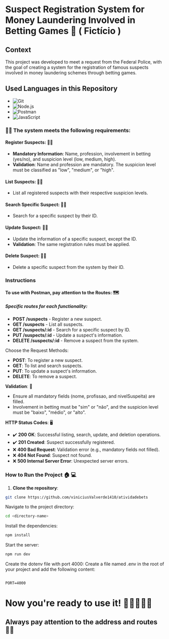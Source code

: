 # Suspect Registration System for Money Laundering Involved in Betting Games 🚓 ( Fictício ) 

## Context 
This project was developed to meet a request from the Federal Police, with the goal of creating a system for the registration of famous suspects involved in money laundering schemes through betting games.

##  Used Languages in this Repository

 - ![Git](https://img.shields.io/badge/Git-F05032?style=flat-square&logo=git&logoColor=white)
 - ![Node.js](https://img.shields.io/badge/Node.js-339933?style=flat-square&logo=nodedotjs&logoColor=white)
 - ![Postman](https://img.shields.io/badge/Postman-FF6C37?style=flat-square&logo=postman&logoColor=white)  
 - ![JavaScript](https://img.shields.io/badge/JavaScript-F7DF1E?style=flat-square&logo=javascript&logoColor=black)  


### 👩‍💻 The system meets the following requirements: 

#### Register Suspects: 🏃‍♂️
- **Mandatory Information**: Name, profession, involvement in betting (yes/no), and suspicion level (low, medium, high).
- **Validation**: Name and profession are mandatory. The suspicion level must be classified as "low", "medium", or "high".

#### List Suspects: 👮‍♂️
- List all registered suspects with their respective suspicion levels.

#### Search Specific Suspect: 🕵️‍♀️
- Search for a specific suspect by their ID.

#### Update Suspect: 🏃‍♀️
- Update the information of a specific suspect, except the ID.
- **Validation**: The same registration rules must be applied.

#### Delete Suspect: 🧍‍♂️
- Delete a specific suspect from the system by their ID.

### Instructions 
#### To use with Postman, pay attention to the Routes: 🗺️

##### Specific routes for each functionality:

- **POST /suspects** - Register a new suspect.
- **GET /suspects** - List all suspects.
- **GET /suspects/:id** - Search for a specific suspect by ID.
- **PUT /suspects/:id** - Update a suspect's information.
- **DELETE /suspects/:id** - Remove a suspect from the system.

Choose the Request Methods:

- **POST**: To register a new suspect.
- **GET**: To list and search suspects.
- **PUT**: To update a suspect's information.
- **DELETE**: To remove a suspect.

**Validation**: 🚨

- Ensure all mandatory fields (nome, profissao, and nivelSuspeita) are filled.
- Involvement in betting must be "sim" or "não", and the suspicion level must be "baixo", "médio", or "alto".

**HTTP Status Codes**: 🖥️

- ✔️ **200 OK**: Successful listing, search, update, and deletion operations.
- ✔️ **201 Created**: Suspect successfully registered.
- ❌ **400 Bad Request**: Validation error (e.g., mandatory fields not filled).
- ❌ **404 Not Found**: Suspect not found.
- ❌ **500 Internal Server Error**: Unexpected server errors.

### How to Run the Project 🏠 💻

1. **Clone the repository**:
```bash
git clone https://github.com/viniciusValverde1410/atividadebets
```
   
Navigate to the project directory:

 ```bash
cd <directory-name>
```

Install the dependencies:

 ```bash
npm install
````

Start the server:

 ```bash
npm run dev
```

Create the dotenv file with port 4000:
Create a file named .env in the root of your project and add the following content:

  ``` plaintext

PORT=4000

```

# Now you're ready to use it! 👮‍♂️🕵️‍♀️🚓

## Always pay attention to the address and routes  👩‍💻
